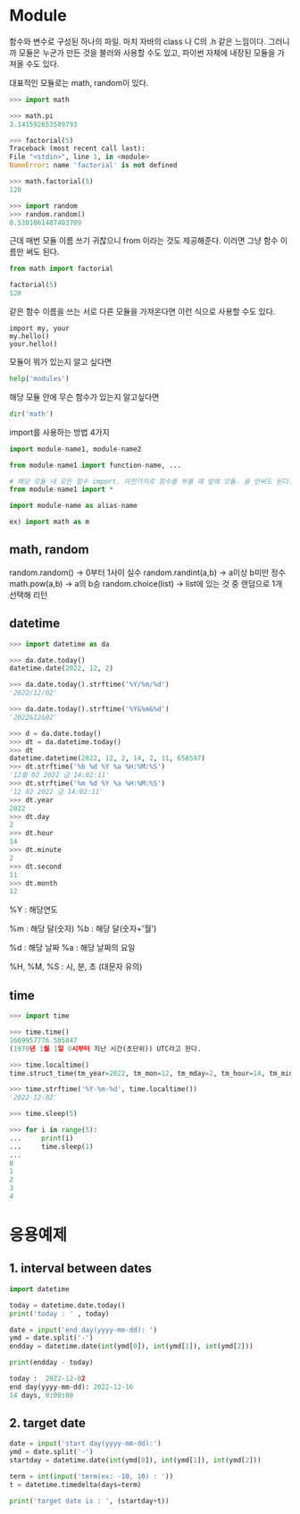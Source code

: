 # Module

함수와 변수로 구성된 하나의 파일. 마치 자바의 class 나 C의 .h 같은 느낌이다. 그러니까 모듈은 누군가 만든 것을 불러와 사용할 수도 있고, 파이썬 자체에 내장된 모듈을 가져올 수도 있다.

대표적인 모듈로는 math, random이 있다.

```py
>>> import math

>>> math.pi
3.141592653589793

>>> factorial(5)
Traceback (most recent call last):
File "<stdin>", line 1, in <module>
NameError: name 'factorial' is not defined

>>> math.factorial(5)
120

>>> import random
>>> random.random()
0.5301061487403709
```

근데 매번 모듈 이름 쓰기 귀찮으니 from 이라는 것도 제공해준다. 이러면 그냥 함수 이름만 써도 된다.

```py
from math import factorial

factorial(5)
120
```

같은 함수 이름을 쓰는 서로 다른 모듈을 가져온다면
이런 식으로 사용할 수도 있다.

```
import my, your
my.hello()
your.hello()
```

모듈이 뭐가 있는지 알고 싶다면

```py
help('modules')
```

해당 모듈 안에 무슨 함수가 있는지 알고싶다면

```py
dir('math')
```

import를 사용하는 방법 4가지

```py
import module-name1, module-name2

from module-name1 import function-name, ...

# 해당 모듈 내 모든 함수 import. 마찬가지로 함수를 부를 때 앞에 모듈. 을 안써도 된다.
from module-name1 import *

import module-name as alias-name

ex) import math as m
```

## math, random

random.random() -> 0부터 1사이 실수
random.randint(a,b) -> a이상 b미만 정수
math.pow(a,b) -> a의 b승
random.choice(list) -> list에 있는 것 중 랜덤으로 1개 선택해 리턴

## datetime

```py
>>> import datetime as da

>>> da.date.today()
datetime.date(2022, 12, 2)

>>> da.date.today().strftime('%Y/%m/%d')
'2022/12/02'

>>> da.date.today().strftime('%Y&%m&%d')
'2022&12&02'

>>> d = da.date.today()
>>> dt = da.datetime.today()
>>> dt
datetime.datetime(2022, 12, 2, 14, 2, 11, 658597)
>>> dt.strftime('%b %d %Y %a %H:%M:%S')
'12월 02 2022 금 14:02:11'
>>> dt.strftime('%m %d %Y %a %H:%M:%S')
'12 02 2022 금 14:02:11'
>>> dt.year
2022
>>> dt.day
2
>>> dt.hour
14
>>> dt.minute
2
>>> dt.second
11
>>> dt.month
12
```

%Y : 해당연도

%m : 해당 달(숫자)
%b : 해당 달(숫자+'월')

%d : 해당 날짜
%a : 해당 날짜의 요일

%H, %M, %S : 시, 분, 초 (대문자 유의)

## time

```py
>>> import time

>>> time.time()
1669957776.505847
(1970년 1월 1일 0시부터 지난 시간(초단위)) UTC라고 한다.

>>> time.localtime()
time.struct_time(tm_year=2022, tm_mon=12, tm_mday=2, tm_hour=14, tm_min=9, tm_sec=46, tm_wday=4, tm_yday=336,tm_isdst=0)

>>> time.strftime('%Y-%m-%d', time.localtime())
'2022-12-02'

>>> time.sleep(5)

>>> for i in range(5):
...     print(i)
...     time.sleep(1)
...
0
1
2
3
4
```

# 응용예제

## 1. interval between dates

```py
import datetime

today = datetime.date.today()
print('today : ' , today)

date = input('end day(yyyy-mm-dd): ')
ymd = date.split('-')
endday = datetime.date(int(ymd[0]), int(ymd[1]), int(ymd[2]))

print(endday - today)

today :  2022-12-02
end day(yyyy-mm-dd): 2022-12-16
14 days, 0:00:00
```

## 2. target date

```py
date = input('start day(yyyy-mm-dd):')
ymd = date.split('-')
startday = datetime.date(int(ymd[0]), int(ymd[1]), int(ymd[2]))

term = int(input('term(ex: -10, 10) : '))
t = datetime.timedelta(days=term)

print('target date is : ', (startday+t))
```
